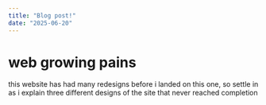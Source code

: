 ```yaml
---
title: "Blog post!"
date: "2025-06-20"
---
```


# web growing pains

this website has had many redesigns before i landed on this one,
so settle in as i explain three different designs of the site that never reached completion